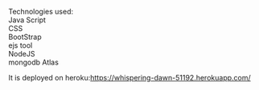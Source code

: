 Technologies used: <br/>
Java Script <br/>
CSS <br/>
BootStrap <br/>
ejs tool <br/>
NodeJS <br/>
mongodb Atlas <br/>

It is deployed on heroku:https://whispering-dawn-51192.herokuapp.com/
